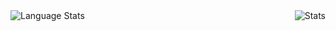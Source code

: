<img align="left" alt="Language Stats" src="https://github-readme-stats.anuraghazra1.vercel.app/api/top-langs/?username=KaBuSaMa&show_icons=true&theme=black" />
<img align="right" alt="Stats" src="https://github-readme-stats.vercel.app/api?username=KaBuSaMa&show_icons=true&layout=compact&theme=black" />
